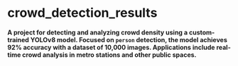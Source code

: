 # crowd_detection_results
**A project for detecting and analyzing crowd density using a custom-trained YOLOv8 model. Focused on `person` detection, the model achieves 92% accuracy with a dataset of 10,000 images. Applications include real-time crowd analysis in metro stations and other public spaces.**
